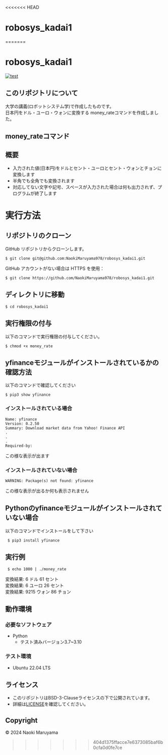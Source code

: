 <<<<<<< HEAD
# robosys_kadai1
=======
# robosys_kadai1
[![test](https://github.com/NaokiMaruyama978/robosys_kadai1/actions/workflows/test.yml/badge.svg)](https://github.com/NaokiMaruyama978/robosys_kadai1/actions)

## このリポジトリについて
大学の講義(ロボットシステム学)で作成したものです。  
日本円をドル・ユーロ・ウォンに変換する
money_rateコマンドを作成しました。

## money_rateコマンド 
## 概要
 - 入力された値(日本円)をドルとセント・ユーロとセント・ウォンとチョンに変換します
 - 半角でも全角でも変換されます
 - 対応してない文字や記号、スペースが入力された場合は何も出力されず、プログラムが終了します

# 実行方法
## リポジトリのクローン
GitHub リポジトリからクローンします。

```
$ git clone git@github.com:NaokiMaruyama978/robosys_kadai1.git
```

GitHub アカウントがない場合は HTTPS を使用：
```
$ git clone https://github.com/NaokiMaruyama978/robosys_kadai1.git
```
## ディレクトリに移動
```
$ cd robosys_kadai1
```
## 実行権限の付与
以下のコマンドで実行権限の付与してください。
```
$ chmod +x money_rate
```
## yfinanceモジュールがインストールされているかの確認方法
以下のコマンドで確認してください
```
$ pip3 show yfinance
```
### インストールされている場合
```
Name: yfinance
Version: 0.2.50
Summary: Download market data from Yahoo! Finance API
.
.
.
Required-by:
```
この様な表示が出ます
### インストールされていない場合
```
WARNING: Package(s) not found: yfinance
```
この様な表示が出るか何も表示されません

## Pythonのyfinanceモジュールがインストールされていない場合
以下のコマンドでインストールをして下さい
```
 $ pip3 install yfinance
```
## 実行例
```
 $ echo 1000 | ./money_rate
```
変換結果: 6 ドル 61 セント  
変換結果: 6 ユーロ 26 セント  
変換結果: 9215 ウォン 86 チョン

## 動作環境  
### 必要なソフトウェア
- Python
  - テスト済みバージョン3.7~3.10
### テスト環境
- Ubuntu 22.04 LTS

## ライセンス
- このリポジトリはBSD-3-Clauseライセンスの下で公開されています。
- 詳細は[LICENSE](https://github.com/NaokiMaruyama978/robosys_kadai1/blob/master/LICENSE)を確認してください。

## Copyright  
© 2024 Naoki Maruyama

>>>>>>> 404d1375ffacce7e6373085baf6b0cfa0d0fe7ce
